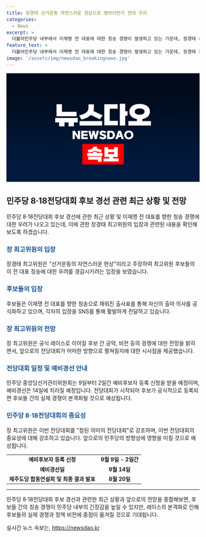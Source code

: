 ```yaml
---
title: 장경태 선거운동 자연스러운 현상으로 명비어천가 전대 우려
categories:
  - News
excerpt: >
  더불어민주당 내부에서 이재명 전 대표에 대한 칭송 경쟁이 발생하고 있는 가운데, 장경태 최고위원은 이를 선거운동의 자연스러운 현상으로 설명했다. 후보들의 출사표에 이재명 전 대표를 칭송하는 발언이 늘어나자 일각에서 명비어천가를 우려하는 목소리가 나오고 있지만, 장 최고위원은 이에 대해 거부감을 표현했다. 이에 대한 관심이 뜨겁게 논의되는 가운데, 민주당은 8·18 전당대회를 앞두고 후보 개인의 경쟁력과 공약 비전이 중요하다고 강조했다. 최종 결과 발표는 8월 18일 예정되어 있으며, 이 전 대표는 대표직 연임 도전을 결심한 상태로 보인다.
feature_text: >
  더불어민주당 내부에서 이재명 전 대표에 대한 칭송 경쟁이 발생하고 있는 가운데, 장경태 최고위원은 이를 선거운동의 자연스러운 현상으로 설명했다. 후보들의 출사표에 이재명 전 대표를 칭송하는 발언이 늘어나자 일각에서 명비어천가를 우려하는 목소리가 나오고 있지만, 장 최고위원은 이에 대해 거부감을 표현했다. 이에 대한 관심이 뜨겁게 논의되는 가운데, 민주당은 8·18 전당대회를 앞두고 후보 개인의 경쟁력과 공약 비전이 중요하다고 강조했다. 최종 결과 발표는 8월 18일 예정되어 있으며, 이 전 대표는 대표직 연임 도전을 결심한 상태로 보인다.
image: '/assets/img/newsdao_breakingnews.jpg'
---
```


<p><img src="/assets/img/newsdao_breakingnews.jpg" alt="cryptoinkorea 속보" /></p>

<h2 data-ke-size="size26">민주당 8·18전당대회 후보 경선 관련 최근 상황 및 전망</h2>

<p data-ke-size="size16">민주당 8·18전당대회 후보 경선에 관한 최근 상황 및 이재명 전 대표를 향한 칭송 경쟁에 대한 우려가 나오고 있는데, 이에 관한 장경태 최고위원의 입장과 관련된 내용을 확인해보도록 하겠습니다.</p>

<h3><span style="color: #1a5490;">장 최고위원의 입장</span></h3>

<p data-ke-size="size16">장경태 최고위원은 "선거운동의 자연스러운 현상"이라고 주장하여 최고위원 후보들의 이 전 대표 칭송에 대한 우려를 경감시키려는 입장을 보였습니다.</p>

<h3><span style="color: #1a5490;">후보들의 입장</span></h3>

<p data-ke-size="size16">후보들은 이재명 전 대표를 향한 칭송으로 채워진 출사표를 통해 자신의 출마 의사를 공식화하고 있으며, 각자의 입장을 SNS를 통해 활발하게 전달하고 있습니다.</p>

<h3><span style="color: #1a5490;">장 최고위원의 전망</span></h3>

<p data-ke-size="size16">장 최고위원은 공식 레이스로 이어질 후보 간 공약, 비전 등의 경쟁에 대한 전망을 밝히면서, 앞으로의 전당대회가 어떠한 방향으로 펼쳐질지에 대한 시사점을 제공했습니다.</p>

<h3><span style="color: #1a5490;">전당대회 일정 및 예비경선 안내</span></h3>

<p data-ke-size="size16">민주당 중앙당선거관리위원회는 9일부터 2일간 예비후보자 등록 신청을 받을 예정이며, 예비경선은 14일에 치러질 예정입니다. 전당대회가 시작되어 후보가 공식적으로 등록되면 후보들 간의 실제 경쟁이 본격화될 것으로 예상됩니다.</p>

<h3><span style="color: #1a5490;">민주당 8·18전당대회의 중요성</span></h3>

<p data-ke-size="size16">장 최고위원은 이번 전당대회를 "참된 의미의 전당대회"로 강조하며, 이번 전당대회의 중요성에 대해 강조하고 있습니다. 앞으로의 민주당의 방향성에 영향을 미칠 것으로 예상됩니다.</p>

<table>
<tbody>
<tr>
<td style="text-align: center; height: 17px;"><b>예비후보자 등록 신청</b></td>
<td style="text-align: center; height: 17px;"><b>9월 9일 - 2일간</b></td>
</tr>
<tr>
<td style="text-align: center; height: 17px;"><b>예비경선일</b></td>
<td style="text-align: center; height: 17px;"><b>9월 14일</b></td>
</tr>
<tr>
<td style="text-align: center; height: 17px;"><b>제주도당 합동연설회 및 최종 결과 발표</b></td>
<td style="text-align: center; height: 17px;"><b>8월 20일</b></td>
</tr>
</tbody>
</table>

<hr>

<p data-ke-size="size16">민주당 8·18전당대회 후보 경선과 관련한 최근 상황과 앞으로의 전망을 종합해보면, 후보들 간의 칭송 경쟁이 민주당 내부의 긴장감을 높일 수 있지만, 레이스의 본격화로 인해 후보들의 실제 경쟁과 정책 비전에 중점이 옮겨질 것으로 기대됩니다.</p>
실시간 뉴스 속보는, <a href="https://newsdao.kr" rel="dofollow">https://newsdao.kr</a>


